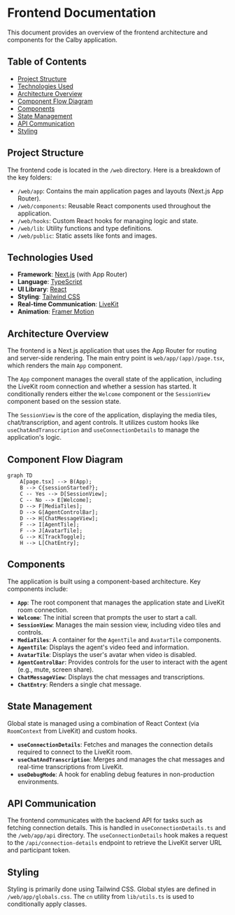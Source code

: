 # Frontend Documentation

This document provides an overview of the frontend architecture and components for the Calby application.

## Table of Contents

- [Project Structure](#project-structure)
- [Technologies Used](#technologies-used)
- [Architecture Overview](#architecture-overview)
- [Component Flow Diagram](#component-flow-diagram)
- [Components](#components)
- [State Management](#state-management)
- [API Communication](#api-communication)
- [Styling](#styling)

## Project Structure

The frontend code is located in the `/web` directory. Here is a breakdown of the key folders:

- `/web/app`: Contains the main application pages and layouts (Next.js App Router).
- `/web/components`: Reusable React components used throughout the application.
- `/web/hooks`: Custom React hooks for managing logic and state.
- `/web/lib`: Utility functions and type definitions.
- `/web/public`: Static assets like fonts and images.

## Technologies Used

- **Framework**: [Next.js](https://nextjs.org/) (with App Router)
- **Language**: [TypeScript](https://www.typescriptlang.org/)
- **UI Library**: [React](https://reactjs.org/)
- **Styling**: [Tailwind CSS](https://tailwindcss.com/)
- **Real-time Communication**: [LiveKit](https://livekit.io/)
- **Animation**: [Framer Motion](https://www.framer.com/motion/)

## Architecture Overview

The frontend is a Next.js application that uses the App Router for routing and server-side rendering. The main entry point is `web/app/(app)/page.tsx`, which renders the main `App` component.

The `App` component manages the overall state of the application, including the LiveKit room connection and whether a session has started. It conditionally renders either the `Welcome` component or the `SessionView` component based on the session state.

The `SessionView` is the core of the application, displaying the media tiles, chat/transcription, and agent controls. It utilizes custom hooks like `useChatAndTranscription` and `useConnectionDetails` to manage the application's logic.

## Component Flow Diagram

```mermaid
graph TD
    A[page.tsx] --> B(App);
    B --> C{sessionStarted?};
    C -- Yes --> D[SessionView];
    C -- No --> E[Welcome];
    D --> F[MediaTiles];
    D --> G[AgentControlBar];
    D --> H[ChatMessageView];
    F --> I[AgentTile];
    F --> J[AvatarTile];
    G --> K[TrackToggle];
    H --> L[ChatEntry];
```

## Components

The application is built using a component-based architecture. Key components include:

- **`App`**: The root component that manages the application state and LiveKit room connection.
- **`Welcome`**: The initial screen that prompts the user to start a call.
- **`SessionView`**: Manages the main session view, including video tiles and controls.
- **`MediaTiles`**: A container for the `AgentTile` and `AvatarTile` components.
- **`AgentTile`**: Displays the agent's video feed and information.
- **`AvatarTile`**: Displays the user's avatar when video is disabled.
- **`AgentControlBar`**: Provides controls for the user to interact with the agent (e.g., mute, screen share).
- **`ChatMessageView`**: Displays the chat messages and transcriptions.
- **`ChatEntry`**: Renders a single chat message.

## State Management

Global state is managed using a combination of React Context (via `RoomContext` from LiveKit) and custom hooks.

- **`useConnectionDetails`**: Fetches and manages the connection details required to connect to the LiveKit room.
- **`useChatAndTranscription`**: Merges and manages the chat messages and real-time transcriptions from LiveKit.
- **`useDebugMode`**: A hook for enabling debug features in non-production environments.

## API Communication

The frontend communicates with the backend API for tasks such as fetching connection details. This is handled in `useConnectionDetails.ts` and the `/web/app/api` directory. The `useConnectionDetails` hook makes a request to the `/api/connection-details` endpoint to retrieve the LiveKit server URL and participant token.

## Styling

Styling is primarily done using Tailwind CSS. Global styles are defined in `/web/app/globals.css`. The `cn` utility from `lib/utils.ts` is used to conditionally apply classes.
